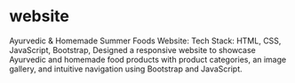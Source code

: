 # website
Ayurvedic & Homemade Summer Foods Website:
Tech Stack: HTML, CSS, JavaScript, Bootstrap,
Designed a responsive website to showcase Ayurvedic and homemade food products with product categories, an image gallery, and intuitive navigation using Bootstrap and JavaScript.
